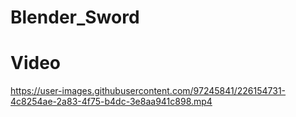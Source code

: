 # Blender_Sword

# Video

https://user-images.githubusercontent.com/97245841/226154731-4c8254ae-2a83-4f75-b4dc-3e8aa941c898.mp4
